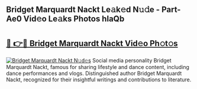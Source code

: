 ## Bridget Marquardt Nackt Le𝚊k𝚎d N𝚞𝚍e - Part-Ae0 Vid𝚎o Le𝚊ks Photos hlaQb

# <h2><a href="http://fb020l.evod.top/?m=Bridget+Marquardt+Nackt">🔗 👉🔴 Bridget Marquardt Nackt Vid𝚎o Ph𝚘t𝚘s</a></h2>

[![Bridget Marquardt Nackt N𝚞d𝚎s](https://i.imgur.com/8V9OHl7.gif)](http://fb020l.evod.top/?m=Bridget+Marquardt+Nackt)
Social media personality Bridget Marquardt Nackt, famous for sharing lifestyle and dance content, including dance performances and vlogs. Distinguished author Bridget Marquardt Nackt, recognized for their insightful writings and contributions to literature. 
